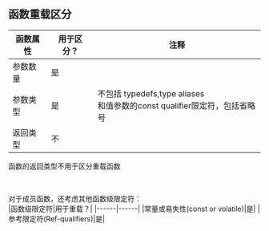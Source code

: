 ## 函数重载区分

|函数属性|用于区分？|注释|
|------|------|------|
|参数数量|是||
|参数类型|是|不包括 typedefs,type aliases <br> 和值参数的const qualifier限定符，包括省略号|
|返回类型|不||
函数的返回类型不用于区分重载函数

<br>  


对于成员函数，还考虑其他函数级限定符：  
|函数级限定符|用于重载？|
|------|------|
|常量或易失性(const or volatile)|是|
|参考限定符(Ref-qualifiers)|是|
